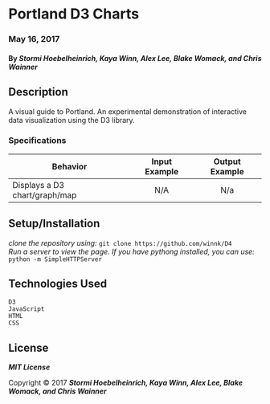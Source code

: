# Portland D3 Charts

### May 16, 2017

#### By *_Stormi Hoebelheinrich, Kaya Winn, Alex Lee, Blake Womack, and Chris Wainner_*

## Description

A visual guide to Portland. An experimental demonstration of interactive data visualization using the D3 library.

### Specifications

| Behavior | Input Example | Output Example |
|----------|:-------------:|:--------------:|
| Displays a D3 chart/graph/map | N/A | N/a |

## Setup/Installation

*clone the repository using:* `git clone https://github.com/winnk/D4`  
*Run a server to view the page. If you have pythong installed, you can use:* `python -m SimpleHTTPServer`  

## Technologies Used

`D3`  
`JavaScript`  
`HTML`  
`CSS`  

## License

**_MIT License_**

Copyright &copy; 2017 **_Stormi Hoebelheinrich, Kaya Winn, Alex Lee, Blake Womack, and Chris Wainner_**